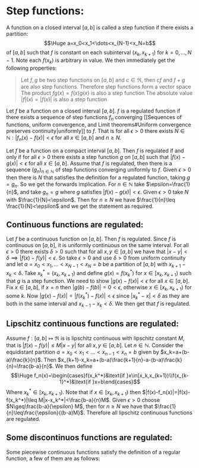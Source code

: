 
# Step functions:

A function on a closed interval $[a,b]$ is called a step function if there exists a partition:$$\Huge a=x_0<x_1<\dots<x_{N-1}<x_N=b$$of $[a,b]$ such that $f$ is constant on each subinterval $(x_k,x_{k+1})$ for $k=0,\dots,N-1$. Note each $f(x_k)$ is arbitrary in value. We then immediately get the following properties:
> Let $f,g$ be two step functions on $[a,b]$ and $c\in\Re$, then $cf$ and $f+g$ are also step functions. Therefore step functions form a vector space
> The product $fg(x)=f(x)g(x)$ is also a step function
> The absolute value $|f|(x)=|f(x)|$ is also a step function

Let $f$ be a function on a closed interval $[a,b]$. $f$ is a regulated function if there exists a sequence of step functions $f_n$ converging [[Sequences of functions, uniform convergence, and Limit theorems#Uniform convergence preserves continuity|uniformly]] to $f$. That is for all $\epsilon>0$ there exists $N\in \mathbb{N}:|f_n(x)-f(x)|<\epsilon$ for all $x\in[a,b]$ and $n\geq N$.

Let $f$ be a function on a compact interval $[a,b]$. Then $f$ is regulated if and only if for all $\epsilon>0$ there exists a step function $g$ on $[a,b]$ such that $|f(x)-g(x)|<\epsilon$ for all $x\in[a,b]$. Assume that $f$ is regulated, then there is a sequence $(g_n)_{n\in \mathbb{N}}$ of step functions converging uniformly to $f$. Given $\epsilon>0$ then there is $N$ that satisfies the definition for a regulated function, taking $g=g_n$. So we get the forwards implication. For $n\in \mathbb{N}$ take $\epsilon=\frac{1}{n}$, and take $g_n=g$ where $g$ satisfies $|f(x)-g(x)|<\epsilon$. Given $\epsilon>0$ take $N$ with $\frac{1}{N}<\epsilon$. Then for $n\geq N$ we have $\frac{1}{n}\leq \frac{1}{N}<\epsilon$ and we get the statement as required.

## Continuous functions are regulated:
Let $f$ be a continuous function on $[a,b]$. Then $f$ is regulated. Since $f$ is continuous on $[a,b]$, it is uniformly continuous on the same interval. For all $\epsilon>0$ there exists $\delta>0$ such that for all $x,y\in[a,b]$ we have that $|x-y|<\delta\implies|f(x)-f(y)|<\epsilon$. So take $\epsilon>0$ and use $\delta>0$ from uniform continuity and let $a=x_0<x_1,\dots<x_{N-1}<x_N=b$ be a partition of $[a,b]$ with $x_{k+1}-x_k<\delta$. Take $x^*_k=(x_k,x_{k+1})$ and define $g(x)=f(x_k^*)$ for $x\in[x_k,x_{k+1})$ such that $g$ is a step function. We need to show $|g(x)-f(x)|<\epsilon$ for all $x\in[a,b]$. Fix $x\in[a,b]$, if $x=n$ then $|g(b)-f(b)|=0<\epsilon$, otherwise $x\in[x_k,x_{k+1})$ for some $k$. Now $|g(x)-f(x)|=|f(x_k^*)-f(x)|<\epsilon$ since $|x_k^*-x|<\delta$ as they are both in the same interval and $x_{k-1}-x_k<\delta$. We then get that $f$ is regulated.

## Lipschitz continuous functions are regulated:
Assume $f:[a,b]\mapsto\Re$ is is lipschitz continuous with lipschitz constant $M$, that is $|f(x)-f(y)|\leq M|x-y|$ for all $x,y\in[a,b]$. Let $n\in \mathbb{N}$. Consider the equidistant partition $a=x_0<x_1<\dots<x_{n-1}<x_n=b$ given by $x_k=a+(b-a)\frac{k}{n}$. Then $x_{k+1}-x_k=a+(b-a)\frac{k+1}{n}-a-(b-a)\frac{k}{n}=\frac{b-a}{n}$. We then define $$\Huge f_n(x)=\begin{cases}f(x_k^*)&\text{if }x\in[x_k,x_{k+1})\\f(x_{k-1}^*)&\text{if }x=b\end{cases}$$Where $x_k^*\in[x_k,x_{k+1})$. Note that if $x\in[x_k,x_{k+1})$ then $|f(x)-f_n(x)|=|f(x)-f(x_k^*)|\leq M|x-x_k^*|<\frac{b-a}{n}M$. Given $\epsilon>0$ choose $N\geq\frac{b-a}{\epsilon} M$, then for $n\geq N$ we have that $\frac{1}{n}\leq\frac{\epsilon}{(b-a)M}$. Therefore all lipschitz continuous functions are regulated.

## Some discontinuos functions are regulated:
Some piecewise continuous functions satisfy the definition of a regular function, a few of them are as follows:
